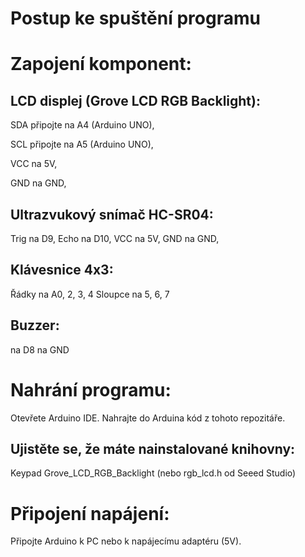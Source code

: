# Postup ke spuštění programu
# Zapojení komponent:

## LCD displej (Grove LCD RGB Backlight):
SDA připojte na A4 (Arduino UNO),

SCL připojte na A5 (Arduino UNO),

VCC na 5V,

GND na GND,

## Ultrazvukový snímač HC-SR04:
Trig na D9,
Echo na D10,
VCC na 5V,
GND na GND,

## Klávesnice 4x3:
Řádky na A0, 2, 3, 4
Sloupce na 5, 6, 7

## Buzzer:
na D8
na GND

# Nahrání programu:
Otevřete Arduino IDE.
Nahrajte do Arduina kód z tohoto repozitáře.

## Ujistěte se, že máte nainstalované knihovny:
Keypad
Grove_LCD_RGB_Backlight (nebo rgb_lcd.h od Seeed Studio)

# Připojení napájení:
Připojte Arduino k PC nebo k napájecímu adaptéru (5V).

